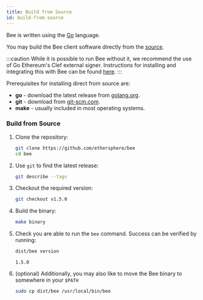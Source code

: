 ```yaml
---
title: Build from Source
id: build-from-source
---
```


Bee is written using the [Go](https://golang.org) language. 

You may build the Bee client software directly from the [source](https://github.com/ethersphere/bee).

:::caution
While it is possible to run Bee without it, we recommend the use of Go Ethereum's Clef external signer. Instructions for installing and integrating this with Bee can be found [here](/docs/installation/bee-clef).
:::

Prerequisites for installing direct from source are:

- **go** - download the latest release from [golang.org](https://golang.org/dl).
- **git** - download from [git-scm.com](https://git-scm.com/).
- **make** - usually included in most operating systems.

### Build from Source

1. Clone the repository:

    ```bash
    git clone https://github.com/ethersphere/bee
    cd bee
    ```

2. Use `git` to find the latest release:

    ```bash
    git describe --tags
    ```

3. Checkout the required version:

    ```bash
    git checkout v1.5.0
    ```

4. Build the binary:

    ```bash
    make binary
    ```

5. Check you are able to run the `bee` command. Success can be verified by running:

    ```bash
    dist/bee version
    ```

    ```
    1.5.0
    ```

6. (optional) Additionally, you may also like to move the Bee binary to somewhere in your `$PATH`

    ```bash
    sudo cp dist/bee /usr/local/bin/bee
    ```
